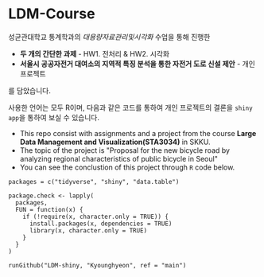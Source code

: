 # LDM-Course

성균관대학교 통계학과의 *대용량자료관리및시각화* 수업을 통해 진행한

- **두 개의 간단한 과제** - HW1. 전처리 & HW2. 시각화
- **서울시 공공자전거 대여소의 지역적 특징 분석을 통한 자전거 도로 신설 제안** - 개인 프로젝트

를 담았습니다.

사용한 언어는 모두 R이며, 다음과 같은 코드를 통하여 개인 프로젝트의 결론을 `shiny app`을 통하여 보실 수 있습니다.

- This repo consist with assignments and a project from the course **Large Data Management and Visualization(STA3034)** in SKKU.
- The topic of the project is "Proposal for the new bicycle road by analyzing regional characteristics of public bicycle in Seoul"
- You can see the conclustion of this project through `R` code below.

```
packages = c("tidyverse", "shiny", "data.table")

package.check <- lapply(
  packages,
  FUN = function(x) {
    if (!require(x, character.only = TRUE)) {
      install.packages(x, dependencies = TRUE)
      library(x, character.only = TRUE)
    }
  }
)

runGithub("LDM-shiny, "Kyounghyeon", ref = "main") 
```
